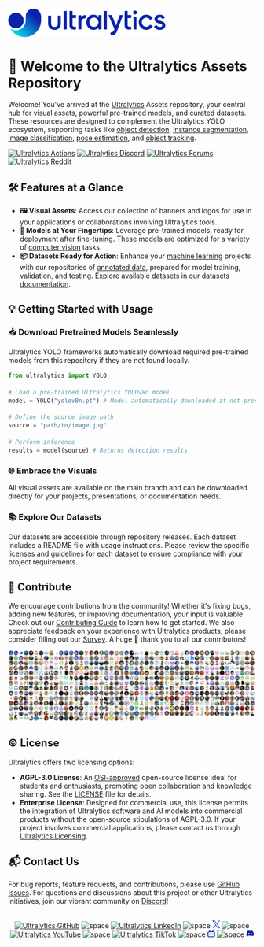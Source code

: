 <a href="https://www.ultralytics.com/"><img src="https://raw.githubusercontent.com/ultralytics/assets/main/logo/Ultralytics_Logotype_Original.svg" width="320" alt="Ultralytics logo"></a>

# 🌟 Welcome to the Ultralytics Assets Repository

Welcome! You've arrived at the [Ultralytics](https://www.ultralytics.com/) Assets repository, your central hub for visual assets, powerful pre-trained models, and curated datasets. These resources are designed to complement the Ultralytics YOLO ecosystem, supporting tasks like [object detection](https://docs.ultralytics.com/tasks/detect/), [instance segmentation](https://docs.ultralytics.com/tasks/segment/), [image classification](https://docs.ultralytics.com/tasks/classify/), [pose estimation](https://docs.ultralytics.com/tasks/pose/), and [object tracking](https://docs.ultralytics.com/modes/track/).

[![Ultralytics Actions](https://github.com/ultralytics/assets/actions/workflows/format.yml/badge.svg)](https://github.com/ultralytics/assets/actions/workflows/format.yml)
[![Ultralytics Discord](https://img.shields.io/discord/1089800235347353640?logo=discord&logoColor=white&label=Discord&color=blue)](https://discord.com/invite/ultralytics)
[![Ultralytics Forums](https://img.shields.io/discourse/users?server=https%3A%2F%2Fcommunity.ultralytics.com&logo=discourse&label=Forums&color=blue)](https://community.ultralytics.com/)
[![Ultralytics Reddit](https://img.shields.io/reddit/subreddit-subscribers/ultralytics?style=flat&logo=reddit&logoColor=white&label=Reddit&color=blue)](https://reddit.com/r/ultralytics)

## 🛠️ Features at a Glance

-   **🖼 Visual Assets**: Access our collection of banners and logos for use in your applications or collaborations involving Ultralytics tools.
-   **🤖 Models at Your Fingertips**: Leverage pre-trained models, ready for deployment after [fine-tuning](https://www.ultralytics.com/glossary/fine-tuning). These models are optimized for a variety of [computer vision](https://www.ultralytics.com/glossary/computer-vision-cv) tasks.
-   **📦 Datasets Ready for Action**: Enhance your [machine learning](https://www.ultralytics.com/glossary/machine-learning-ml) projects with our repositories of [annotated data](https://www.ultralytics.com/glossary/data-labeling), prepared for model training, validation, and testing. Explore available datasets in our [datasets documentation](https://docs.ultralytics.com/datasets/).

## 💡 Getting Started with Usage

### 📥 Download Pretrained Models Seamlessly

Ultralytics YOLO frameworks automatically download required pre-trained models from this repository if they are not found locally.

```python
from ultralytics import YOLO

# Load a pre-trained Ultralytics YOLOv8n model
model = YOLO("yolov8n.pt") # Model automatically downloaded if not present

# Define the source image path
source = "path/to/image.jpg"

# Perform inference
results = model(source) # Returns detection results
```

### 🌐 Embrace the Visuals

All visual assets are available on the main branch and can be downloaded directly for your projects, presentations, or documentation needs.

### 📚 Explore Our Datasets

Our datasets are accessible through repository releases. Each dataset includes a README file with usage instructions. Please review the specific licenses and guidelines for each dataset to ensure compliance with your project requirements.

## 🤝 Contribute

We encourage contributions from the community! Whether it's fixing bugs, adding new features, or improving documentation, your input is valuable. Check out our [Contributing Guide](https://docs.ultralytics.com/help/contributing/) to learn how to get started. We also appreciate feedback on your experience with Ultralytics products; please consider filling out our [Survey](https://www.ultralytics.com/survey?utm_source=github&utm_medium=social&utm_campaign=Survey). A huge 🙏 thank you to all our contributors!

[![Ultralytics open-source contributors](https://raw.githubusercontent.com/ultralytics/assets/main/im/image-contributors.png)](https://github.com/ultralytics/ultralytics/graphs/contributors)

## ©️ License

Ultralytics offers two licensing options:

-   **AGPL-3.0 License**: An [OSI-approved](https://opensource.org/license/agpl-v3) open-source license ideal for students and enthusiasts, promoting open collaboration and knowledge sharing. See the [LICENSE](https://github.com/ultralytics/ultralytics/blob/main/LICENSE) file for details.
-   **Enterprise License**: Designed for commercial use, this license permits the integration of Ultralytics software and AI models into commercial products without the open-source stipulations of AGPL-3.0. If your project involves commercial applications, please contact us through [Ultralytics Licensing](https://www.ultralytics.com/license).

## 📬 Contact Us

For bug reports, feature requests, and contributions, please use [GitHub Issues](https://github.com/ultralytics/assets/issues). For questions and discussions about this project or other Ultralytics initiatives, join our vibrant community on [Discord](https://discord.com/invite/ultralytics)!

<br>
<div align="center">
  <a href="https://github.com/ultralytics"><img src="https://github.com/ultralytics/assets/raw/main/social/logo-social-github.png" width="3%" alt="Ultralytics GitHub"></a>
  <img src="https://github.com/ultralytics/assets/raw/main/social/logo-transparent.png" width="3%" alt="space">
  <a href="https://www.linkedin.com/company/ultralytics/"><img src="https://github.com/ultralytics/assets/raw/main/social/logo-social-linkedin.png" width="3%" alt="Ultralytics LinkedIn"></a>
  <img src="https://github.com/ultralytics/assets/raw/main/social/logo-transparent.png" width="3%" alt="space">
  <a href="https://twitter.com/ultralytics"><img src="https://github.com/ultralytics/assets/raw/main/social/logo-social-twitter.png" width="3%" alt="Ultralytics Twitter"></a>
  <img src="https://github.com/ultralytics/assets/raw/main/social/logo-transparent.png" width="3%" alt="space">
  <a href="https://youtube.com/ultralytics?sub_confirmation=1"><img src="https://github.com/ultralytics/assets/raw/main/social/logo-social-youtube.png" width="3%" alt="Ultralytics YouTube"></a>
  <img src="https://github.com/ultralytics/assets/raw/main/social/logo-transparent.png" width="3%" alt="space">
  <a href="https://www.tiktok.com/@ultralytics"><img src="https://github.com/ultralytics/assets/raw/main/social/logo-social-tiktok.png" width="3%" alt="Ultralytics TikTok"></a>
  <img src="https://github.com/ultralytics/assets/raw/main/social/logo-transparent.png" width="3%" alt="space">
  <a href="https://ultralytics.com/bilibili"><img src="https://github.com/ultralytics/assets/raw/main/social/logo-social-bilibili.png" width="3%" alt="Ultralytics BiliBili"></a>
  <img src="https://github.com/ultralytics/assets/raw/main/social/logo-transparent.png" width="3%" alt="space">
  <a href="https://discord.com/invite/ultralytics"><img src="https://github.com/ultralytics/assets/raw/main/social/logo-social-discord.png" width="3%" alt="Ultralytics Discord"></a>
</div>
